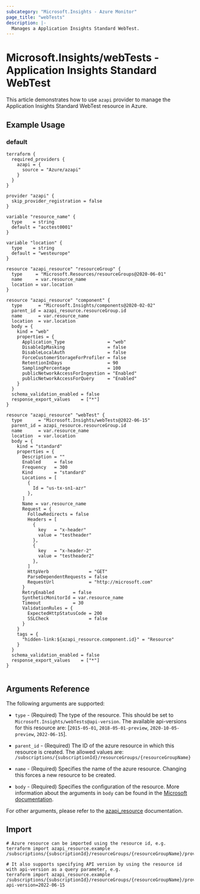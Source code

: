 ```yaml
---
subcategory: "Microsoft.Insights - Azure Monitor"
page_title: "webTests"
description: |-
  Manages a Application Insights Standard WebTest.
---
```


# Microsoft.Insights/webTests - Application Insights Standard WebTest

This article demonstrates how to use `azapi` provider to manage the Application Insights Standard WebTest resource in Azure.

## Example Usage

### default

```hcl
terraform {
  required_providers {
    azapi = {
      source = "Azure/azapi"
    }
  }
}

provider "azapi" {
  skip_provider_registration = false
}

variable "resource_name" {
  type    = string
  default = "acctest0001"
}

variable "location" {
  type    = string
  default = "westeurope"
}

resource "azapi_resource" "resourceGroup" {
  type     = "Microsoft.Resources/resourceGroups@2020-06-01"
  name     = var.resource_name
  location = var.location
}

resource "azapi_resource" "component" {
  type      = "Microsoft.Insights/components@2020-02-02"
  parent_id = azapi_resource.resourceGroup.id
  name      = var.resource_name
  location  = var.location
  body = {
    kind = "web"
    properties = {
      Application_Type                = "web"
      DisableIpMasking                = false
      DisableLocalAuth                = false
      ForceCustomerStorageForProfiler = false
      RetentionInDays                 = 90
      SamplingPercentage              = 100
      publicNetworkAccessForIngestion = "Enabled"
      publicNetworkAccessForQuery     = "Enabled"
    }
  }
  schema_validation_enabled = false
  response_export_values    = ["*"]
}

resource "azapi_resource" "webTest" {
  type      = "Microsoft.Insights/webTests@2022-06-15"
  parent_id = azapi_resource.resourceGroup.id
  name      = var.resource_name
  location  = var.location
  body = {
    kind = "standard"
    properties = {
      Description = ""
      Enabled     = false
      Frequency   = 300
      Kind        = "standard"
      Locations = [
        {
          Id = "us-tx-sn1-azr"
        },
      ]
      Name = var.resource_name
      Request = {
        FollowRedirects = false
        Headers = [
          {
            key   = "x-header"
            value = "testheader"
          },
          {
            key   = "x-header-2"
            value = "testheader2"
          },
        ]
        HttpVerb               = "GET"
        ParseDependentRequests = false
        RequestUrl             = "http://microsoft.com"
      }
      RetryEnabled       = false
      SyntheticMonitorId = var.resource_name
      Timeout            = 30
      ValidationRules = {
        ExpectedHttpStatusCode = 200
        SSLCheck               = false
      }
    }
    tags = {
      "hidden-link:${azapi_resource.component.id}" = "Resource"
    }
  }
  schema_validation_enabled = false
  response_export_values    = ["*"]
}


```



## Arguments Reference

The following arguments are supported:

* `type` - (Required) The type of the resource. This should be set to `Microsoft.Insights/webTests@api-version`. The available api-versions for this resource are: [`2015-05-01`, `2018-05-01-preview`, `2020-10-05-preview`, `2022-06-15`].

* `parent_id` - (Required) The ID of the azure resource in which this resource is created. The allowed values are:  
  `/subscriptions/{subscriptionId}/resourceGroups/{resourceGroupName}`

* `name` - (Required) Specifies the name of the azure resource. Changing this forces a new resource to be created.

* `body` - (Required) Specifies the configuration of the resource. More information about the arguments in `body` can be found in the [Microsoft documentation](https://learn.microsoft.com/en-us/azure/templates/Microsoft.Insights/webTests?pivots=deployment-language-terraform).

For other arguments, please refer to the [azapi_resource](https://registry.terraform.io/providers/Azure/azapi/latest/docs/resources/resource) documentation.

## Import

 ```shell
 # Azure resource can be imported using the resource id, e.g.
 terraform import azapi_resource.example /subscriptions/{subscriptionId}/resourceGroups/{resourceGroupName}/providers/Microsoft.Insights/webTests/{resourceName}
 
 # It also supports specifying API version by using the resource id with api-version as a query parameter, e.g.
 terraform import azapi_resource.example /subscriptions/{subscriptionId}/resourceGroups/{resourceGroupName}/providers/Microsoft.Insights/webTests/{resourceName}?api-version=2022-06-15
 ```

